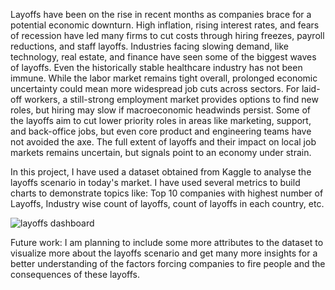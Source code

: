 Layoffs have been on the rise in recent months as companies brace for a potential economic downturn. High inflation, rising interest rates, and fears of recession have led many firms to cut costs through hiring freezes, payroll reductions, and staff layoffs. Industries facing slowing demand, like technology, real estate, and finance have seen some of the biggest waves of layoffs. Even the historically stable healthcare industry has not been immune. While the labor market remains tight overall, prolonged economic uncertainty could mean more widespread job cuts across sectors. For laid-off workers, a still-strong employment market provides options to find new roles, but hiring may slow if macroeconomic headwinds persist. Some of the layoffs aim to cut lower priority roles in areas like marketing, support, and back-office jobs, but even core product and engineering teams have not avoided the axe. The full extent of layoffs and their impact on local job markets remains uncertain, but signals point to an economy under strain.

In this project, I have used a dataset obtained from Kaggle to analyse the layoffs scenario in today's market. I have used several metrics to build charts to demonstrate topics like: Top 10 companies with highest number of Layoffs, Industry wise count of layoffs, count of layoffs in each country, etc.


![layoffs dashboard](https://github.com/supernova2001/layoffsdashboard/assets/44167497/b107bace-8a4d-4755-ae65-8a962b91ccd1)



Future work: I am planning to include some more attributes to the dataset to visualize more about the layoffs scenario and get many more insights for a better understanding of the factors forcing companies to fire people and the consequences of these layoffs.
